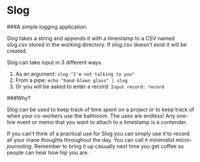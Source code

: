 Slog
====

###A simple logging application.

Slog takes a string and appends it with a timestamp to a CSV named slog.csv stored in the working directory. If slog.csv doesn't exist it will be created.

Slog can take input in 3 different ways.

1. As an argument: `slog "I'm not talking to you"`
2. From a pipe: `echo "hand-blown glass" | slog`
3. Or you will be asked to enter a record: `Input record: record`

###Why?

Slog can be used to keep track of time spent on a project or to keep track of when your co-workers use the bathroom. The uses are endless! Any one-line event or memo that you want to attach to a timestamp is a contender.

If you can't think of a practical use for Slog you can simply use it to record all your inane thoughts throughout the day. You can call it *minimalist micro-journaling*. Remember to bring it up casually next time you get coffee so people can hear how hip you are.
